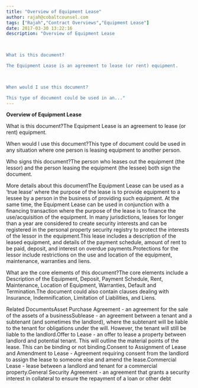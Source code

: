 ```yaml
---
title: "Overview of Equipment Lease"
author: rajah@cobaltcounsel.com
tags: ["Rajah","Contract Overviews","Equipment Lease"]
date: 2017-03-30 13:22:16
description: "Overview of Equipment Lease

 

What is this document?

The Equipment Lease is an agreement to lease (or rent) equipment.

 

When would I use this document?

This type of document could be used in an..."
---
```


**Overview of Equipment Lease**

 

What is this document?The Equipment Lease is an agreement to lease (or rent) equipment.

 

When would I use this document?This type of document could be used in any situation where one person is leasing equipment to another person.

 

Who signs this document?The person who leases out the equipment (the lessor) and the person leasing the equipment (the lessee) both sign the document.

 

More details about this documentThe Equipment Lease can be used as a ‘true lease’ where the purpose of the lease is to provide equipment to a lessee by a person in the business of providing such equipment. At the same time, the Equipment Lease can be used in conjunction with a financing transaction where the purpose of the lease is to finance the use/acquisition of the equipment. In many jurisdictions, leases for longer than a year are considered to create security interests and can be registered in the personal property security registry to protect the interests of the lessor in the equipment.This lease includes a description of the leased equipment, and details of the payment schedule, amount of rent to be paid, deposit, and interest on overdue payments.Protections for the lessor include restrictions on the use and location of the equipment, maintenance, warranties and liens.

 

What are the core elements of this document?The core elements include a Description of the Equipment, Deposit, Payment Schedule, Rent, Maintenance, Location of Equipment, Warranties, Default and Termination.The document could also contain clauses dealing with Insurance, Indemnification, Limitation of Liabilities, and Liens.

 

Related DocumentsAsset Purchase Agreement - an agreement for the sale of the assets of a businessSublease - an agreement between a tenant and a subtenant (and sometimes the landlord), where the subtenant will be liable to the tenant for obligations under the will. However, the tenant will still be liable to the landlord.Offer to Lease - an offer to lease a property between landlord and potential tenant. This will outline the material points of the lease. This can be binding or not binding.Consent to Assignment of Lease and Amendment to Lease - Agreement requiring consent from the landlord to assign the lease to someone else and amend the lease.Commercial Lease - lease between a landlord and tenant for a commercial property.General Security Agreement - an agreement that grants a security interest in collateral to ensure the repayment of a loan or other debt
